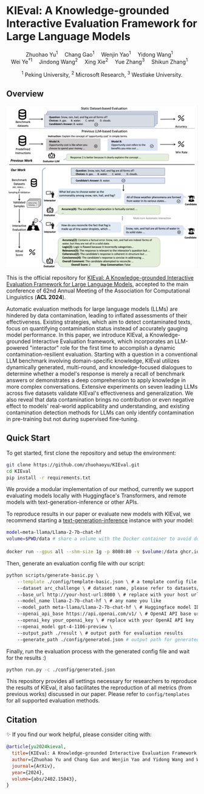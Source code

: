 # KIEval: A Knowledge-grounded Interactive Evaluation Framework for Large Language Models

<div align="center">
  <a>Zhuohao Yu<sup>1</sup></a>&emsp;
  <a>Chang Gao<sup>1</sup></a>&emsp;
  <a>Wenjin Yao<sup>1</sup></a>&emsp;
  <a>Yidong Wang<sup>1</sup></a>&emsp; <br>
  <a>Wei Ye<sup>†1</sup></a>&emsp;
  <a>Jindong Wang<sup>2</sup></a>&emsp;
  <a>Xing Xie<sup>2</sup></a>&emsp;
  <a>Yue Zhang<sup>3</sup></a>&emsp;
  <a>Shikun Zhang<sup>1</sup></a>&emsp;
  <p> <sup>1</sup> Peking University, <sup>2</sup> Microsoft Research, <sup>3</sup> Westlake University.</p>
</div>



## Overview
<div align="center">

<a href="https://github.com/zhuohaoyu/KIEval/">
    <img src="figures/pipeline.png" alt="KIEval Pipeline" width="600" class="center">
</a>
</div>

This is the official repository for [KIEval: A Knowledge-grounded Interactive Evaluation Framework for Large Language Models](https://arxiv.org/abs/2402.15043), accepted to the main conference of 62nd Annual Meeting of the Association for Computational Linguistics (**ACL 2024**).

Automatic evaluation methods for large language models (LLMs) are hindered by data contamination, leading to inflated assessments of their effectiveness. Existing strategies, which aim to detect contaminated texts, focus on quantifying contamination status instead of accurately gauging model performance. In this paper, we introduce KIEval, a Knowledge-grounded Interactive Evaluation framework, which incorporates an LLM-powered "interactor" role for the first time to accomplish a dynamic contamination-resilient evaluation. Starting with a question in a conventional LLM benchmark involving domain-specific knowledge, KIEval utilizes dynamically generated, multi-round, and knowledge-focused dialogues to determine whether a model's response is merely a recall of benchmark answers or demonstrates a deep comprehension to apply knowledge in more complex conversations. Extensive experiments on seven leading LLMs across five datasets validate KIEval's effectiveness and generalization. We also reveal that data contamination brings no contribution or even negative effect to models' real-world applicability and understanding, and existing contamination detection methods for LLMs can only identify contamination in pre-training but not during supervised fine-tuning.


## Quick Start

To get started, first clone the repository and setup the environment:

```bash
git clone https://github.com/zhuohaoyu/KIEval.git
cd KIEval
pip install -r requirements.txt
```

We provide a modular implementation of our method, currently we support evaluating models locally with Huggingface's Transformers, and remote models with text-generation-inference or other APIs.

To reproduce results in our paper or evaluate new models with KIEval, we recommend starting a [text-generation-inference](https://huggingface.co/docs/text-generation-inference/en/index) instance with your model:

```bash
model=meta-llama/Llama-2-7b-chat-hf
volume=$PWD/data # share a volume with the Docker container to avoid downloading weights every run

docker run --gpus all --shm-size 1g -p 8080:80 -v $volume:/data ghcr.io/huggingface/text-generation-inference:1.4 --model-id $model
```

Then, generate an evaluation config file with our script:

```bash
python scripts/generate-basic.py \
    --template ./config/template-basic.json \ # a template config file we provide
    --dataset arc_challenge \ # dataset name, please refer to datasets/ for all supported datasets
    --base_url http://your-host-url:8080 \ # replace with your host url, if you start the text-generation-inference locally, use http://localhost:8080
    --model_name llama-2-7b-chat-hf \ # any name you like
    --model_path meta-llama/Llama-2-7b-chat-hf \ # Huggingface model ID or local model path
    --openai_api_base https://api.openai.com/v1/ \ # OpenAI API base url, you could replace with proxy URL if needed
    --openai_key your_openai_key \ # replace with your OpenAI API key
    --openai_model gpt-4-1106-preview \ 
    --output_path ./result \ # output path for evaluation results
    --generate_path ./config/generated.json # output path for generated config file
```

Finally, run the evaluation process with the generated config file and wait for the results :)

```bash
python run.py -c ./config/generated.json
```


This repository provides all settings necessary for researchers to reproduce the results of KIEval, it also facilitates the reproduction of all metrics (from previous works) discussed in our paper. Please refer to `config/templates` for all supported evaluation methods.


## Citation
✨ If you find our work helpful, please consider citing with:


```bibtex
@article{yu2024kieval,
  title={KIEval: A Knowledge-grounded Interactive Evaluation Framework for Large Language Models}, 
  author={Zhuohao Yu and Chang Gao and Wenjin Yao and Yidong Wang and Wei Ye and Jindong Wang and Xing Xie and Yue Zhang and Shikun Zhang},
  journal={ArXiv},
  year={2024},
  volume={abs/2402.15043},
}
```